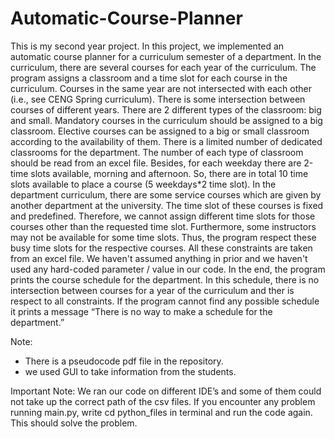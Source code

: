 # Automatic-Course-Planner
This is my second year project. In this project, we implemented an automatic course planner for a curriculum semester of a department. 
In the curriculum, there are several courses for each year of the curriculum. 
The program assigns a classroom and a time slot for each course in the curriculum. 
Courses in the same year are not intersected with each other (i.e., see CENG Spring curriculum). 
There is some intersection between courses of different years. 
There are 2 different types of the classroom: big and small. 
Mandatory courses in the curriculum should be assigned to a big classroom. Elective courses can be assigned to a big or small classroom according to the availability of them. 
There is a limited number of dedicated classrooms for the department. 
The number of each type of classroom should be read from an excel file. 
Besides, for each weekday there are 2-time slots available, morning and afternoon. 
So, there are in total 10 time slots available to place a course (5 weekdays*2 time slot).
In the department curriculum, there are some service courses which are given by another department at the university. 
The time slot of these courses is fixed and predefined. Therefore, we cannot assign different time slots for those courses other than the requested time slot. 
Furthermore, some instructors may not be available for some time slots. Thus, the program respect these busy time slots for the respective courses. 
All these constraints are taken from an excel file. We haven't assumed anything in prior and we haven't used any hard-coded parameter / value in our code.
In the end, the program prints the course schedule for the department. 
In this schedule, there is no intersection between courses for a year of the curriculum and ther is respect to all constraints. 
If the program cannot find any possible schedule it prints a message “There is no way to make a schedule for the department.”

Note:
- There is a pseudocode pdf file in the repository.
- we used GUI to take information from the students.

Important Note: 
We ran our code on different IDE’s and some of them could not take up the correct path of the csv files. If you encounter any problem running main.py, write cd python_files in terminal and run the code again. This should solve the problem.
